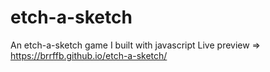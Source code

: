 # etch-a-sketch

An etch-a-sketch game I built with javascript
Live preview => https://brrffb.github.io/etch-a-sketch/
